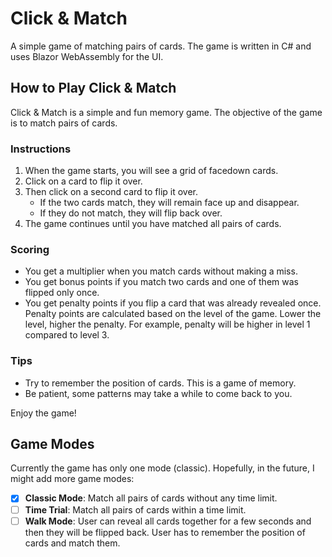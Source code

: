 # Click & Match

A simple game of matching pairs of cards. The game is written in C# and uses Blazor WebAssembly for the UI.

## How to Play Click & Match

Click & Match is a simple and fun memory game. The objective of the game is to match pairs of cards.

### Instructions

1. When the game starts, you will see a grid of facedown cards.
2. Click on a card to flip it over.
3. Then click on a second card to flip it over.
   - If the two cards match, they will remain face up and disappear.
   - If they do not match, they will flip back over.
4. The game continues until you have matched all pairs of cards.

### Scoring

- You get a multiplier when you match cards without making a miss.
- You get bonus points if you match two cards and one of them was flipped only once.
- You get penalty points if you flip a card that was already revealed once. Penalty points are calculated based on the level of the game. Lower the level, higher the penalty. For example, penalty will be higher in level 1 compared to level 3.

### Tips

- Try to remember the position of cards. This is a game of memory.
- Be patient, some patterns may take a while to come back to you.

Enjoy the game!

## Game Modes

Currently the game has only one mode (classic). Hopefully, in the future, I might add more game modes:

- [x] **Classic Mode**: Match all pairs of cards without any time limit.
- [ ] **Time Trial**: Match all pairs of cards within a time limit.
- [ ] **Walk Mode**: User can reveal all cards together for a few seconds and then they will be flipped back. User has to remember the position of cards and match them.

